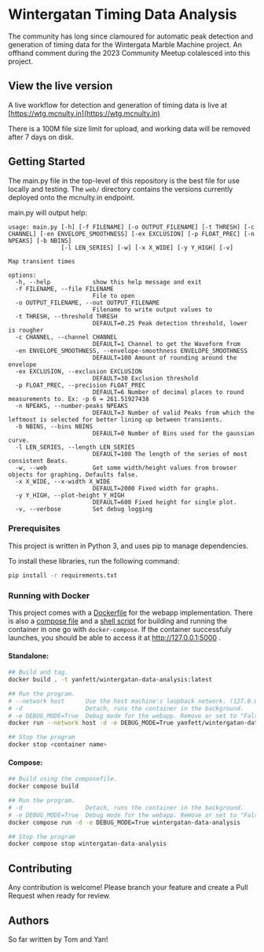 # Wintergatan Timing Data Analysis

The community has long since clamoured for automatic peak detection and generation of timing data for the Wintergata Marble Machine project. An offhand comment during the 2023 Community Meetup colalesced into this project.

## View the live version

A live workflow for detection and generation of timing data is live at [https://wtg.mcnulty.in](https://wtg.mcnulty.in)

There is a 100M file size limit for upload, and working data will be removed after 7 days on disk.


## Getting Started

The main.py file in the top-level of this repository is the best file for use locally and testing. The `web/` directory contains the versions currently deployed onto the mcnulty.in endpoint.

main.py will output help:
```
usage: main.py [-h] [-f FILENAME] [-o OUTPUT_FILENAME] [-t THRESH] [-c CHANNEL] [-en ENVELOPE_SMOOTHNESS] [-ex EXCLUSION] [-p FLOAT_PREC] [-n NPEAKS] [-b NBINS]
               [-l LEN_SERIES] [-w] [-x X_WIDE] [-y Y_HIGH] [-v]

Map transient times

options:
  -h, --help            show this help message and exit
  -f FILENAME, --file FILENAME
                        File to open
  -o OUTPUT_FILENAME, --out OUTPUT_FILENAME
                        Filename to write output values to
  -t THRESH, --threshold THRESH
                        DEFAULT=0.25 Peak detection threshold, lower is rougher
  -c CHANNEL, --channel CHANNEL
                        DEFAULT=1 Channel to get the Waveform from
  -en ENVELOPE_SMOOTHNESS, --envelope-smoothness ENVELOPE_SMOOTHNESS
                        DEFAULT=100 Amount of rounding around the envelope
  -ex EXCLUSION, --exclusion EXCLUSION
                        DEFAULT=30 Exclusion threshold
  -p FLOAT_PREC, --precision FLOAT_PREC
                        DEFAULT=6 Number of decimal places to round measurements to. Ex: -p 6 = 261.51927438
  -n NPEAKS, --number-peaks NPEAKS
                        DEFAULT=3 Number of valid Peaks from which the leftmost is selected for better lining up between transients.
  -b NBINS, --bins NBINS
                        DEFAULT=0 Number of Bins used for the gaussian curve.
  -l LEN_SERIES, --length LEN_SERIES
                        DEFAULT=100 The length of the series of most consistent Beats.
  -w, --web             Get some width/height values from browser objects for graphing. Defaults false.
  -x X_WIDE, --x-width X_WIDE
                        DEFAULT=2000 Fixed width for graphs.
  -y Y_HIGH, --plot-height Y_HIGH
                        DEFAULT=600 Fixed height for single plot.
  -v, --verbose         Set debug logging

```

### Prerequisites

This project is written in Python 3, and uses pip to manage dependencies.

To install these libraries, run the following command:
```bash
pip install -r requirements.txt
```
### Running with Docker
This project comes with a [Dockerfile](./Dockerfile) for the webapp implementation. There is also a [compose file](./docker-compose.yml) and a [shell script](./docker.sh) for building and running the container in one go with `docker-compose`. If the container successfuly launches, you should be able to access it at http://127.0.0.1:5000 .

#### Standalone:
```sh
## Build and tag.
docker build . -t yanfett/wintergatan-data-analysis:latest

## Run the program.
# --network host      Use the host machine's loopback network. (127.0.0.1)
# -d                  Detach, runs the container in the background.
# -e DEBUG_MODE=True  Debug mode for the webapp. Remove or set to "False" to turn off.
docker run --network host -d -e DEBUG_MODE=True yanfett/wintergatan-data-analysis:latest

## Stop the program
docker stop <container name>
```

#### Compose:
```sh
## Build using the composefile.
docker compose build

## Run the program.
# -d                  Detach, runs the container in the background.
# -e DEBUG_MODE=True  Debug mode for the webapp. Remove or set to "False" to turn off.
docker compose run -d -e DEBUG_MODE=True wintergatan-data-analysis

## Stop the program
docker compose stop wintergatan-data-analysis
```

## Contributing

Any contribution is welcome! Please branch your feature and create a Pull Request when ready for review.


## Authors

So far written by Tom and Yan!

